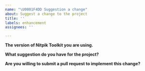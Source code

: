 ```yaml
---
name: "\U0001F4DD Suggestion a change"
about: Suggest a change to the project
title: ''
labels: enhancement
assignees: ''

---
```


**The version of Nitpik Toolkit you are using.**


**What suggestion do you have for the project?**


**Are you willing to submit a pull request to implement this change?**

